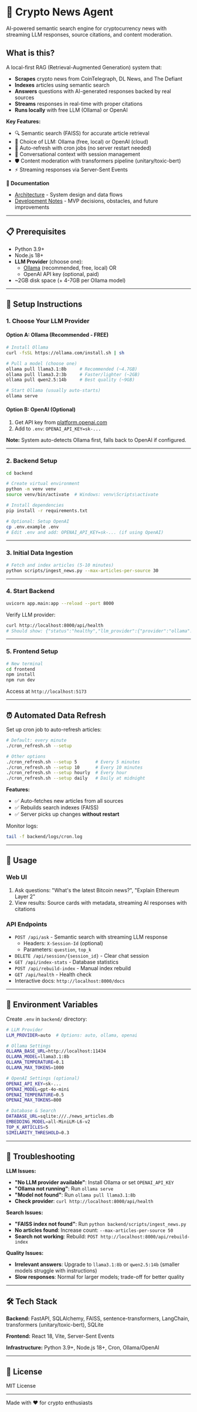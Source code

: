 # 🚀 Crypto News Agent

AI-powered semantic search engine for cryptocurrency news with streaming LLM responses, source citations, and content moderation.

## What is this?

A local-first RAG (Retrieval-Augmented Generation) system that:

- **Scrapes** crypto news from CoinTelegraph, DL News, and The Defiant
- **Indexes** articles using semantic search
- **Answers** questions with AI-generated responses backed by real sources
- **Streams** responses in real-time with proper citations
- **Runs locally** with free LLM (Ollama) or OpenAI

**Key Features:**

- 🔍 Semantic search (FAISS) for accurate article retrieval
- 🤖 Choice of LLM: Ollama (free, local) or OpenAI (cloud)
- 📰 Auto-refresh with cron jobs (no server restart needed)
- 💬 Conversational context with session management
- 🛡️ Content moderation with transformers pipeline (unitary/toxic-bert)
- ⚡ Streaming responses via Server-Sent Events

**📖 Documentation**

- [Architecture](./architecture.md) - System design and data flows
- [Development Notes](./reflection.md) - MVP decisions, obstacles, and future improvements

---

## 📋 Prerequisites

- Python 3.9+
- Node.js 18+
- **LLM Provider** (choose one):
  - [Ollama](https://ollama.com) (recommended, free, local) OR
  - OpenAI API key (optional, paid)
- ~2GB disk space (+ 4-7GB per Ollama model)

---

## 🚀 Setup Instructions

### 1. Choose Your LLM Provider

#### Option A: Ollama (Recommended - FREE)

```bash
# Install Ollama
curl -fsSL https://ollama.com/install.sh | sh

# Pull a model (choose one)
ollama pull llama3.1:8b     # Recommended (~4.7GB)
ollama pull llama3.2:3b     # Faster/lighter (~2GB)
ollama pull qwen2.5:14b     # Best quality (~9GB)

# Start Ollama (usually auto-starts)
ollama serve
```

#### Option B: OpenAI (Optional)

1. Get API key from [platform.openai.com](https://platform.openai.com)
2. Add to `.env`: `OPENAI_API_KEY=sk-...`

**Note:** System auto-detects Ollama first, falls back to OpenAI if configured.

---

### 2. Backend Setup

```bash
cd backend

# Create virtual environment
python -m venv venv
source venv/bin/activate  # Windows: venv\Scripts\activate

# Install dependencies
pip install -r requirements.txt

# Optional: Setup OpenAI
cp .env.example .env
# Edit .env and add: OPENAI_API_KEY=sk-... (if using OpenAI)
```

---

### 3. Initial Data Ingestion

```bash
# Fetch and index articles (5-10 minutes)
python scripts/ingest_news.py --max-articles-per-source 30
```

---

### 4. Start Backend

```bash
uvicorn app.main:app --reload --port 8000
```

Verify LLM provider:

```bash
curl http://localhost:8000/api/health
# Should show: {"status":"healthy","llm_provider":{"provider":"ollama"...}}
```

---

### 5. Frontend Setup

```bash
# New terminal
cd frontend
npm install
npm run dev
```

Access at `http://localhost:5173`

---

## ⏰ Automated Data Refresh

Set up cron job to auto-refresh articles:

```bash
# Default: every minute
./cron_refresh.sh --setup

# Other options
./cron_refresh.sh --setup 5       # Every 5 minutes
./cron_refresh.sh --setup 10      # Every 10 minutes
./cron_refresh.sh --setup hourly  # Every hour
./cron_refresh.sh --setup daily   # Daily at midnight
```

**Features:**

- ✅ Auto-fetches new articles from all sources
- ✅ Rebuilds search indexes (FAISS)
- ✅ Server picks up changes **without restart**

Monitor logs:

```bash
tail -f backend/logs/cron.log
```

---

## 📖 Usage

### Web UI

1. Ask questions: "What's the latest Bitcoin news?", "Explain Ethereum Layer 2"
2. View results: Source cards with metadata, streaming AI responses with citations

### API Endpoints

- `POST /api/ask` - Semantic search with streaming LLM response
  - Headers: `X-Session-Id` (optional)
  - Parameters: `question`, `top_k`
- `DELETE /api/session/{session_id}` - Clear chat session
- `GET /api/index-stats` - Database statistics
- `POST /api/rebuild-index` - Manual index rebuild
- `GET /api/health` - Health check
- Interactive docs: `http://localhost:8000/docs`

---

## 🔐 Environment Variables

Create `.env` in `backend/` directory:

```bash
# LLM Provider
LLM_PROVIDER=auto  # Options: auto, ollama, openai

# Ollama Settings
OLLAMA_BASE_URL=http://localhost:11434
OLLAMA_MODEL=llama3.1:8b
OLLAMA_TEMPERATURE=0.1
OLLAMA_MAX_TOKENS=1000

# OpenAI Settings (optional)
OPENAI_API_KEY=sk-...
OPENAI_MODEL=gpt-4o-mini
OPENAI_TEMPERATURE=0.5
OPENAI_MAX_TOKENS=800

# Database & Search
DATABASE_URL=sqlite:///./news_articles.db
EMBEDDING_MODEL=all-MiniLM-L6-v2
TOP_K_ARTICLES=5
SIMILARITY_THRESHOLD=0.3
```

---

## 🐛 Troubleshooting

**LLM Issues:**

- **"No LLM provider available"**: Install Ollama or set `OPENAI_API_KEY`
- **"Ollama not running"**: Run `ollama serve`
- **"Model not found"**: Run `ollama pull llama3.1:8b`
- **Check provider**: `curl http://localhost:8000/api/health`

**Search Issues:**

- **"FAISS index not found"**: Run `python backend/scripts/ingest_news.py`
- **No articles found**: Increase count: `--max-articles-per-source 50`
- **Search not working**: Rebuild: `POST http://localhost:8000/api/rebuild-index`

**Quality Issues:**

- **Irrelevant answers**: Upgrade to `llama3.1:8b` or `qwen2.5:14b` (smaller models struggle with instructions)
- **Slow responses**: Normal for larger models; trade-off for better quality

---

## 🛠️ Tech Stack

**Backend:** FastAPI, SQLAlchemy, FAISS, sentence-transformers, LangChain, transformers (unitary/toxic-bert), SQLite

**Frontend:** React 18, Vite, Server-Sent Events

**Infrastructure:** Python 3.9+, Node.js 18+, Cron, Ollama/OpenAI

---

## 📄 License

MIT License

---

Made with ❤️ for crypto enthusiasts
